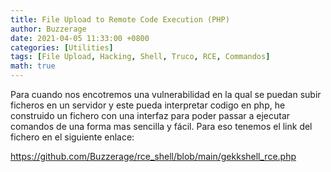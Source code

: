 ```yaml
---
title: File Upload to Remote Code Execution (PHP)
author: Buzzerage
date: 2021-04-05 11:33:00 +0800
categories: [Utilities]
tags: [File Upload, Hacking, Shell, Truco, RCE, Commandos]
math: true
---
```


Para cuando nos encotremos una vulnerabilidad en la qual se puedan subir ficheros en un servidor y este pueda interpretar codigo en php, he construido un fichero con una interfaz para poder passar a ejecutar comandos de una forma mas sencilla y fácil. Para eso tenemos el link del fichero en el siguiente enlace:

<https://github.com/Buzzerage/rce_shell/blob/main/gekkshell_rce.php>